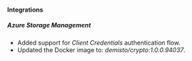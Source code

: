 
#### Integrations

##### Azure Storage Management

- Added support for *Client Credentials* authentication flow.
- Updated the Docker image to: *demisto/crypto:1.0.0.94037*.
